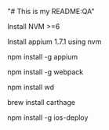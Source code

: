 "# This is my README:QA" 

Install NVM >=6

Install appium 1.7.1 using nvm

npm install -g appium

npm install -g webpack

npm install wd

brew install carthage

npm install -g ios-deploy